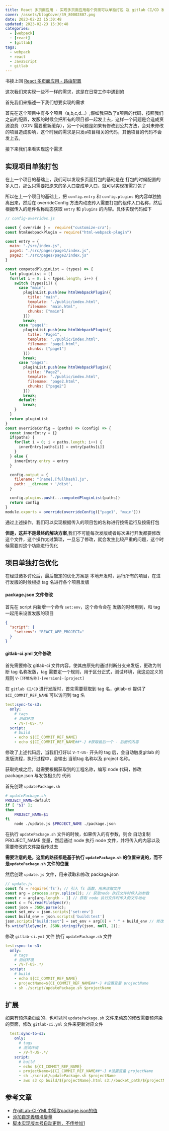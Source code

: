 ```yaml
---
title: React 多页面应用 - 实现多页面应用每个页面可以单独打包 及 gitlab CI/CD 发版配置
cover: /assets/blogCover/39_80002807.png
date: 2023-02-23 15:30:48
updated: 2023-02-23 15:30:48
categories:
  - [webpack]
  - [react]
  - [gitlab]
tags:
  - webpack
  - react
  - JavaScript
  - gitlab
---
```


书接上回 [React 多页面应用 - 路由配置](/2023/02/20/webpack/react-multiple-page-router/)

这次我们来实现一些不一样的需求，这是在日常工作中遇到的

首先我们来描述一下我们想要实现的需求

首先在这个项目中有多个项目（a,b,c,d...）,假如我只改了a项目的代码，按照我们之前的配置，发版的时候会把所有的项目都一起发上去，这样一个问题是会造成资源浪费（CDN 需要重新缓存），另一个问题是如果有修改到公共方法，会对未修改的项目造成影响，这个时候的需求是只发a项目相关的代码，其他项目的代码不会发上去。

接下来我们来看实现这个需求

## 实现项目单独打包

在上一个项目的基础上，我们可以发现多页面打包的基础是在 打包的时候配置的多入口，那么只需要把原来的多入口变成单入口，就可以实现按需打包了

所以在上一个项目的基础上，把 `config.entry` 和 `config.plugins` 的内容单独抽离出来，然后在 overrideConfig 方法内动态传入需要打包的组件入口名称，然后根据传入的组件名称动态获取 `entry` 和 `plugins` 的内容。具体实现代码如下

~~~js
// config-overrides.js

const { override } =  require("customize-cra");
const htmlWebpackPlugin = require("html-webpack-plugin")

const entry = {
  main: "./src/index.js",
  page1: "./src/pages/page1/index.js",
  page2: "./src/pages/page2/index.js"
}

const computedPluginList = (types) => {
  let pluginList = []
  for(let i = 0; i < types.length; i++) {
    switch (types[i]) {
      case "main": 
        pluginList.push(new htmlWebpackPlugin({
          title: "main",
          template: "./public/index.html",
          filename: "main.html",
          chunks: ["main"]
        }))
        break;
      case "page1": 
        pluginList.push(new htmlWebpackPlugin({
          title: "Page1",
          template: "./public/index.html",
          filename: "page1.html",
          chunks: ["page1"]
        }))
        break;
      case "page2": 
        pluginList.push(new htmlWebpackPlugin({
          title: "Page2",
          template: "./public/index.html",
          filename: "page2.html",
          chunks: ["page2"]
        }))
        break;
      default:
        break;
    }
  }
  return pluginList
}
const overrideConfig = (paths) => (config) => {
  const innerEntry = {}
  if(paths) {
    for(let i = 0; i < paths.length; i++) {
      innerEntry[paths[i]] = entry[paths[i]]
    }
  } else {
    innerEntry.entry = entry
  }

  config.output = {
    filename: "[name].[fullhash].js",
    path: __dirname + '/dist',
  }

  config.plugins.push(...computedPluginList(paths))
  return config
}
module.exports = override(overrideConfig(["page1", "main"]))
~~~

通过上述操作，我们可以实现根据传入的项目包的名称进行按需运行及按需打包

**但是，这并不是最终的解决方案**,我们不可能每次发版或者每次进行开发都要修改这个文件，这个操作太过繁琐，一旦忘了修改，就会发生比较严重的问题，这个时候需要对这个功能进行优化

## 项目单独打包优化

在经过诸多讨论后，最后敲定的优化方案是 本地开发时，运行所有的项目，在进行发版的时候根据 tag 名进行各个项目发版

#### package.json 文件修改

首先在 script 内新增一个命令 `set:env`，这个命令会在 发版的时候用到，和 tag 一起用来设置发版的项目

~~~json
{
  "script": {
    "set:env": "REACT_APP_PROJECT="
  }
}
~~~

#### gitlab-ci.yml 文件修改

首先需要修改 gitlab-ci 文件内容，使其由原先的通过判断分支来发版，更改为判断 tag 名称发版，tag 需要定一个规则，用于区分正式，测试环境，我这边定义的规则 `V-[环境名称]-[version]-[project]`

在 `gitlab CI/CD` 进行发版时，首先需要获取到 tag 名，gitlab-ci 提供了 `$CI_COMMIT_REF_NAME` 可以访问到 tag 名

~~~yml
test:sync-to-s3:
  only:
    # tags
    # 测试环境
    - /V-T-US-.*/
  script:
    # build
    - echo ${CI_COMMIT_REF_NAME}
    - echo ${CI_COMMIT_REF_NAME##*-} #获取最后一个 - 后面的内容
~~~

修改了上述代码后，当我们打好以 `V-T-US-` 开头的 tag 后，会自动触发gitlab 的发版流程，执行过程中，会输出 当前tag 名称以及 project 名称。

获取完成之后，就需要根据获取到的工程名称，编写 node 代码，修改 package.json 与发包相关的 代码

首先创建 `updatePackage.sh`

~~~sh
# updatePackage.sh
PROJECT_NAME=default
if [ "$1" ];
then
    PROJECT_NAME=$1
fi
    node ./update.js $PROJECT_NAME ./package.json
~~~

在执行 `updatePackage.sh` 文件的时候，如果传入的有参数，则会 自动复制 PROJECT_NAME 变量，然后通过 node 执行 node 文件，并将传入的内容以及需要修改的文件路径传过去

**需要注意的是，这里的路径都是基于执行 `updatePackage.sh` 的位置来说的，而不是`updatePackage.sh` 文件的位置**

然后创建 `update.js` 文件，用来读取和修改 package.json

~~~js
// update.js
const fs = require('fs'); // 引入 fs 函数，用来读取文件
const arg = process.argv.splice(2); // 获取node 执行文件时传入的参数
const r = arg[arg.length - 1] // 获取 node 执行文件时传入的文件地址
const c = fs.readFileSync(r);
const json = JSON.parse(c);
const set_env = json.scripts['set:env']
const build_env = json.scripts['build:test']
json.scripts["build:test"] = set_env + arg[0] + " " + build_env // 修改 package.json 的打包命令
fs.writeFileSync(r, JSON.stringify(json, null, 2));
~~~

修改 `gitlab-ci.yml` 文件 执行 `updatePackage.sh` 文件

~~~yml
test:sync-to-s3:
  only:
    # tags
    # 测试环境
    - /V-T-US-.*/
  script:
    # build
    - echo ${CI_COMMIT_REF_NAME}
    - projectName=${CI_COMMIT_REF_NAME##*-} #设置变量 projectName
    - sh ./script/updatePackage.sh $projectName
~~~

## 扩展

  如果有预渲染页面的，也可以同 `updatePackage.sh` 文件来动态的修改需要预渲染的页面，修改 `gitlab-ci.yml` 文件来更新对应文件

  ~~~yml
    test:sync-to-s3:
      only:
        # tags
        # 测试环境
        - /V-T-US-.*/
      script:
        # build
        - echo ${CI_COMMIT_REF_NAME}
        - projectName=${CI_COMMIT_REF_NAME##*-} #设置变量 projectName
        - sh ./script/updatePackage.sh $projectName
        - aws s3 cp build/${projectName}.html s3://bucket_path/${projectName}.html # 上传对应文件到服务器
  ~~~

## 参考文章

* [在gitLab-CI-YML中獲取package.json的值](https://stackoverflow.com/questions/43165840/get-value-of-package-json-in-gitlab-ci-yml)
* [添加自定義環境變量](https://create-react-app.dev/docs/adding-custom-environment-variables/)
* [脚本实现版本号自动更新，不传参加1](https://juejin.cn/post/6960983079867383844)
